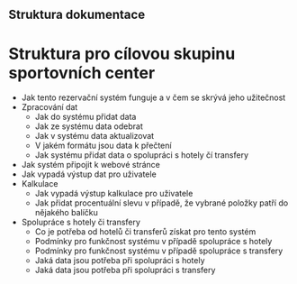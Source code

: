 ## Struktura dokumentace ##

# Struktura pro cílovou skupinu sportovních center #

  - Jak tento rezervační systém funguje a v čem se skrývá jeho užitečnost
  - Zpracování dat
    - Jak do systému přidat data
    - Jak ze systému data odebrat
    - Jak v systému data aktualizovat
    - V jakém formátu jsou data k přečtení
    - Jak systému přidat data o spolupráci s hotely čí transfery
  - Jak systém připojit k webové stránce
  - Jak vypadá výstup dat pro uživatele
  - Kalkulace
      - Jak vypadá výstup kalkulace pro uživatele
      - Jak přidat procentuální slevu v případě, že vybrané položky patří do nějakého balíčku
  - Spolupráce s hotely či transfery
      - Co je potřeba od hotelů či transferů získat pro tento systém
      - Podmínky pro funkčnost systému v případě spolupráce s hotely
      - Podmínky pro funkčnost systému v případě spolupráce s transfery
      - Jaká data jsou potřeba při spolupráci s hotely
      - Jaká data jsou potřeba při spolupráci s transfery
     
  

